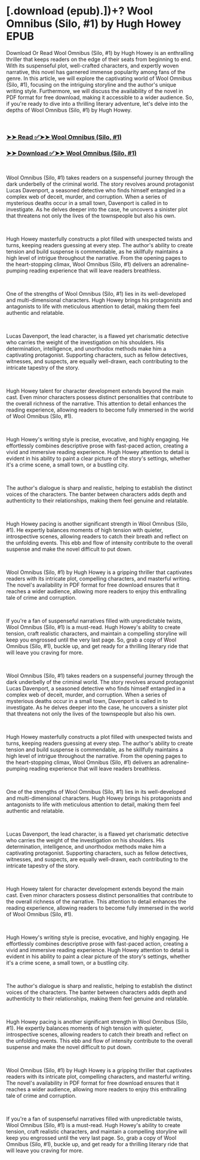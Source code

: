 # [.download (epub).])+? Wool Omnibus (Silo, #1) by Hugh Howey EPUB

<p>Download Or Read Wool Omnibus (Silo, #1) by Hugh Howey is an enthralling thriller that keeps readers on the edge of their seats from beginning to end. With its suspenseful plot, well-crafted characters, and expertly woven narrative, this novel has garnered immense popularity among fans of the genre. In this article, we will explore the captivating world of Wool Omnibus (Silo, #1), focusing on the intriguing storyline and the author's unique writing style. Furthermore, we will discuss the availability of the novel in PDF format for free download, making it accessible to a wider audience. So, if you're ready to dive into a thrilling literary adventure, let's delve into the depths of Wool Omnibus (Silo, #1) by Hugh Howey.</p>
<p>&nbsp;</p>

### [➤➤ Read ✅➤➤ Wool Omnibus (Silo, #1)](https://pdf2worldwide.blogspot.com/id/13453029)

### [➤➤ Download ✅➤➤ Wool Omnibus (Silo, #1)](https://pdf2worldwide.blogspot.com/id/13453029)

<p>&nbsp;</p>
<p>Wool Omnibus (Silo, #1) takes readers on a suspenseful journey through the dark underbelly of the criminal world. The story revolves around protagonist Lucas Davenport, a seasoned detective who finds himself entangled in a complex web of deceit, murder, and corruption. When a series of mysterious deaths occur in a small town, Davenport is called in to investigate. As he delves deeper into the case, he uncovers a sinister plot that threatens not only the lives of the townspeople but also his own.</p>
<p>&nbsp;</p>
<p>Hugh Howey masterfully constructs a plot filled with unexpected twists and turns, keeping readers guessing at every step. The author's ability to create tension and build suspense is commendable, as he skillfully maintains a high level of intrigue throughout the narrative. From the opening pages to the heart-stopping climax, Wool Omnibus (Silo, #1) delivers an adrenaline-pumping reading experience that will leave readers breathless.</p>
<p>&nbsp;</p>
<p>One of the strengths of Wool Omnibus (Silo, #1) lies in its well-developed and multi-dimensional characters. Hugh Howey brings his protagonists and antagonists to life with meticulous attention to detail, making them feel authentic and relatable.</p>
<p>&nbsp;</p>
<p>Lucas Davenport, the lead character, is a flawed yet charismatic detective who carries the weight of the investigation on his shoulders. His determination, intelligence, and unorthodox methods make him a captivating protagonist. Supporting characters, such as fellow detectives, witnesses, and suspects, are equally well-drawn, each contributing to the intricate tapestry of the story.</p>
<p>&nbsp;</p>
<p>Hugh Howey talent for character development extends beyond the main cast. Even minor characters possess distinct personalities that contribute to the overall richness of the narrative. This attention to detail enhances the reading experience, allowing readers to become fully immersed in the world of Wool Omnibus (Silo, #1).</p>
<p>&nbsp;</p>
<p>Hugh Howey's writing style is precise, evocative, and highly engaging. He effortlessly combines descriptive prose with fast-paced action, creating a vivid and immersive reading experience. Hugh Howey attention to detail is evident in his ability to paint a clear picture of the story's settings, whether it's a crime scene, a small town, or a bustling city.</p>
<p>&nbsp;</p>
<p>The author's dialogue is sharp and realistic, helping to establish the distinct voices of the characters. The banter between characters adds depth and authenticity to their relationships, making them feel genuine and relatable.</p>
<p>&nbsp;</p>
<p>Hugh Howey pacing is another significant strength in Wool Omnibus (Silo, #1). He expertly balances moments of high tension with quieter, introspective scenes, allowing readers to catch their breath and reflect on the unfolding events. This ebb and flow of intensity contribute to the overall suspense and make the novel difficult to put down.</p>
<p>&nbsp;</p>
<p>Wool Omnibus (Silo, #1) by Hugh Howey is a gripping thriller that captivates readers with its intricate plot, compelling characters, and masterful writing. The novel's availability in PDF format for free download ensures that it reaches a wider audience, allowing more readers to enjoy this enthralling tale of crime and corruption.</p>
<p>&nbsp;</p>
<p>If you're a fan of suspenseful narratives filled with unpredictable twists, Wool Omnibus (Silo, #1) is a must-read. Hugh Howey's ability to create tension, craft realistic characters, and maintain a compelling storyline will keep you engrossed until the very last page. So, grab a copy of Wool Omnibus (Silo, #1), buckle up, and get ready for a thrilling literary ride that will leave you craving for more.</p>
<p>&nbsp;</p>
<p>Wool Omnibus (Silo, #1) takes readers on a suspenseful journey through the dark underbelly of the criminal world. The story revolves around protagonist Lucas Davenport, a seasoned detective who finds himself entangled in a complex web of deceit, murder, and corruption. When a series of mysterious deaths occur in a small town, Davenport is called in to investigate. As he delves deeper into the case, he uncovers a sinister plot that threatens not only the lives of the townspeople but also his own.</p>
<p>&nbsp;</p>
<p>Hugh Howey masterfully constructs a plot filled with unexpected twists and turns, keeping readers guessing at every step. The author's ability to create tension and build suspense is commendable, as he skillfully maintains a high level of intrigue throughout the narrative. From the opening pages to the heart-stopping climax, Wool Omnibus (Silo, #1) delivers an adrenaline-pumping reading experience that will leave readers breathless.</p>
<p>&nbsp;</p>
<p>One of the strengths of Wool Omnibus (Silo, #1) lies in its well-developed and multi-dimensional characters. Hugh Howey brings his protagonists and antagonists to life with meticulous attention to detail, making them feel authentic and relatable.</p>
<p>&nbsp;</p>
<p>Lucas Davenport, the lead character, is a flawed yet charismatic detective who carries the weight of the investigation on his shoulders. His determination, intelligence, and unorthodox methods make him a captivating protagonist. Supporting characters, such as fellow detectives, witnesses, and suspects, are equally well-drawn, each contributing to the intricate tapestry of the story.</p>
<p>&nbsp;</p>
<p>Hugh Howey talent for character development extends beyond the main cast. Even minor characters possess distinct personalities that contribute to the overall richness of the narrative. This attention to detail enhances the reading experience, allowing readers to become fully immersed in the world of Wool Omnibus (Silo, #1).</p>
<p>&nbsp;</p>
<p>Hugh Howey's writing style is precise, evocative, and highly engaging. He effortlessly combines descriptive prose with fast-paced action, creating a vivid and immersive reading experience. Hugh Howey attention to detail is evident in his ability to paint a clear picture of the story's settings, whether it's a crime scene, a small town, or a bustling city.</p>
<p>&nbsp;</p>
<p>The author's dialogue is sharp and realistic, helping to establish the distinct voices of the characters. The banter between characters adds depth and authenticity to their relationships, making them feel genuine and relatable.</p>
<p>&nbsp;</p>
<p>Hugh Howey pacing is another significant strength in Wool Omnibus (Silo, #1). He expertly balances moments of high tension with quieter, introspective scenes, allowing readers to catch their breath and reflect on the unfolding events. This ebb and flow of intensity contribute to the overall suspense and make the novel difficult to put down.</p>
<p>&nbsp;</p>
<p>Wool Omnibus (Silo, #1) by Hugh Howey is a gripping thriller that captivates readers with its intricate plot, compelling characters, and masterful writing. The novel's availability in PDF format for free download ensures that it reaches a wider audience, allowing more readers to enjoy this enthralling tale of crime and corruption.</p>
<p>&nbsp;</p>
<p>If you're a fan of suspenseful narratives filled with unpredictable twists, Wool Omnibus (Silo, #1) is a must-read. Hugh Howey's ability to create tension, craft realistic characters, and maintain a compelling storyline will keep you engrossed until the very last page. So, grab a copy of Wool Omnibus (Silo, #1), buckle up, and get ready for a thrilling literary ride that will leave you craving for more.</p>
<p>&nbsp;</p>
